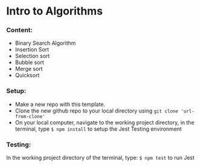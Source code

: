 # Intro to Algorithms

### Content:
* Binary Search Algorithm
* Insertion Sort
* Selection sort
* Bubble sort
* Merge sort
* Quicksort
<!-- * Linked Lists -->
<!-- * Heaps
* Tries
* Memoization -->

### Setup:
* Make a new repo with this template.
* Clone the new github repo to your local directory using `git clone 'url-from-clone' `
* On your local computer, navigate to the working project directory, in the terminal, type `$ npm install` to setup the Jest Testing environment

### Testing:
In the working project directory of the terminal, type:
`$ npm test` to run Jest
